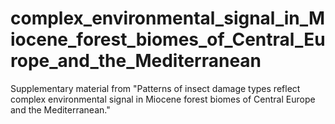 # complex_environmental_signal_in_Miocene_forest_biomes_of_Central_Europe_and_the_Mediterranean
Supplementary material from "Patterns of insect damage types reflect complex environmental signal in Miocene forest biomes of Central Europe and the Mediterranean."
